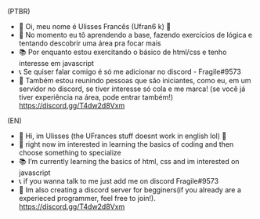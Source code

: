 (PTBR)
- 👋 Oi, meu nome é Ulisses Francês (Ufran6 k) 🤠
- 👀 No momento eu tô aprendendo a base, fazendo exercícios de lógica e tentando descobrir uma área pra focar mais
- 📚 Por enquanto estou exercitando o básico de html/css e tenho interesse em javascript
- 📞 Se quiser falar comigo é só me adicionar no discord - Fragile#9573
- 📡 Também estou reunindo pessoas que são iniciantes, como eu, em um servidor no discord, se tiver interesse só cola e me marca! (se você já tiver experiência na área, pode entrar também!)
https://discord.gg/T4dw2d8Vxm

(EN)
- 👋 Hi, im Ulisses (the UFrances stuff doesnt work in english lol) 🤠
- 👀 right now im interested in learning the basics of coding and then choose something to specialize
- 📚 I’m currently learning the basics of html, css and im interested on javascript
- 📞 if you wanna talk to me just add me on discord Fragile#9573
- 📡 Im also creating a discord server for begginers(if you already are a experieced programmer, feel free to join!).
https://discord.gg/T4dw2d8Vxm

<!---
UFran6/UFran6 is a ✨ special ✨ repository because its `README.md` (this file) appears on your GitHub profile.
You can click the Preview link to take a look at your changes.
--->
